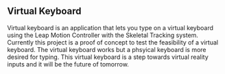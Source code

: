 ## Virtual Keyboard

Virtual keyboard is an application that lets you type on a virtual keyboard using the Leap Motion Controller with the Skeletal Tracking system. Currently this project is a proof of concept to test the feasibility of a virtual keyboard. The virtual keyboard works but a phsyical keyboard is more desired for typing. This virtual keyboard is a step towards virtual reality inputs and it will be the future of tomorrow.
